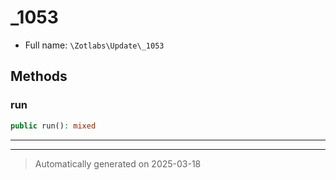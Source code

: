 
# _1053





* Full name: `\Zotlabs\Update\_1053`




## Methods


### run



```php
public run(): mixed
```












***


***
> Automatically generated on 2025-03-18
